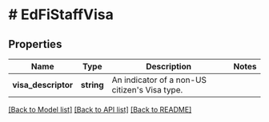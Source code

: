 # # EdFiStaffVisa

## Properties

Name | Type | Description | Notes
------------ | ------------- | ------------- | -------------
**visa_descriptor** | **string** | An indicator of a non-US citizen&#39;s Visa type. |

[[Back to Model list]](../../README.md#models) [[Back to API list]](../../README.md#endpoints) [[Back to README]](../../README.md)
